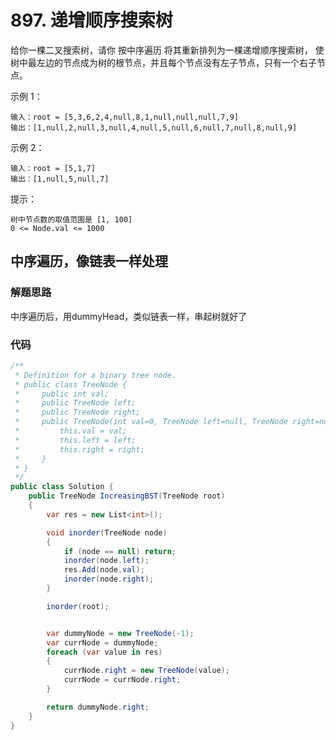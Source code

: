 #  897. 递增顺序搜索树
给你一棵二叉搜索树，请你 按中序遍历 将其重新排列为一棵递增顺序搜索树，
使树中最左边的节点成为树的根节点，并且每个节点没有左子节点，只有一个右子节点。

示例 1：
```
输入：root = [5,3,6,2,4,null,8,1,null,null,null,7,9]
输出：[1,null,2,null,3,null,4,null,5,null,6,null,7,null,8,null,9]
```
示例 2：
```
输入：root = [5,1,7]
输出：[1,null,5,null,7]
```

提示：
```
树中节点数的取值范围是 [1, 100]
0 <= Node.val <= 1000
```
## 中序遍历，像链表一样处理
### 解题思路
中序遍历后，用dummyHead，类似链表一样，串起树就好了

### 代码

```csharp
/**
 * Definition for a binary tree node.
 * public class TreeNode {
 *     public int val;
 *     public TreeNode left;
 *     public TreeNode right;
 *     public TreeNode(int val=0, TreeNode left=null, TreeNode right=null) {
 *         this.val = val;
 *         this.left = left;
 *         this.right = right;
 *     }
 * }
 */
public class Solution {
    public TreeNode IncreasingBST(TreeNode root)
    {
        var res = new List<int>();

        void inorder(TreeNode node)
        {
            if (node == null) return;
            inorder(node.left);
            res.Add(node.val);
            inorder(node.right);
        }

        inorder(root);


        var dummyNode = new TreeNode(-1);
        var currNode = dummyNode;
        foreach (var value in res)
        {
            currNode.right = new TreeNode(value);
            currNode = currNode.right;
        }

        return dummyNode.right;
    }
}
```
